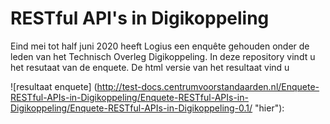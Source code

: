 # RESTful API's in Digikoppeling

Eind mei tot half juni 2020 heeft Logius een enquête gehouden onder de leden van het Technisch Overleg Digikoppeling. In deze repository vindt u het resutaat van de enquete. De html versie van het resultaat vind u 

![resultaat enquete] (http://test-docs.centrumvoorstandaarden.nl/Enquete-RESTful-APIs-in-Digikoppeling/Enquete-RESTful-APIs-in-Digikoppeling/Enquete-RESTful-APIs-in-Digikoppeling-0.1/ "hier"):
